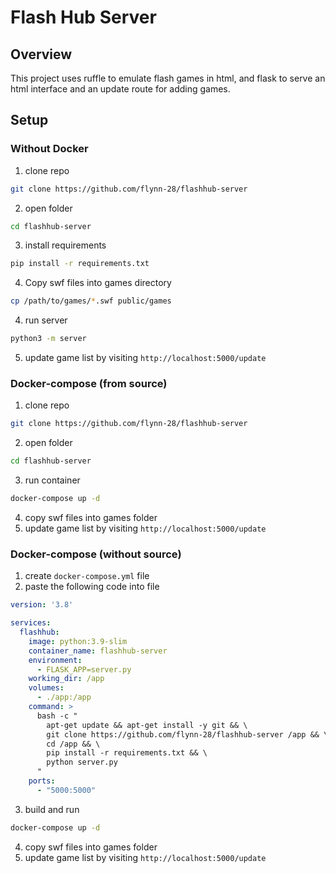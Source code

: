 # Flash Hub Server

## Overview
This project uses ruffle to emulate flash games in html, and flask to serve an html interface and an update route for adding games.

## Setup

### Without Docker
1. clone repo
```bash
git clone https://github.com/flynn-28/flashhub-server
```
2. open folder
```bash
cd flashhub-server
```
3. install requirements
```bash
pip install -r requirements.txt
```
4. Copy swf files into games directory
```bash
cp /path/to/games/*.swf public/games
```
4. run server
```bash
python3 -m server
```
5. update game list by visiting `http://localhost:5000/update`

### Docker-compose (from source)
1. clone repo
```bash
git clone https://github.com/flynn-28/flashhub-server
```
2. open folder
```bash
cd flashhub-server
```
3. run container
```bash
docker-compose up -d
```
4. copy swf files into games folder
5. update game list by visiting `http://localhost:5000/update`

### Docker-compose (without source)
1. create `docker-compose.yml` file
2. paste the following code into file
```yaml
version: '3.8'

services:
  flashhub:
    image: python:3.9-slim
    container_name: flashhub-server
    environment:
      - FLASK_APP=server.py
    working_dir: /app
    volumes:
      - ./app:/app
    command: >
      bash -c "
        apt-get update && apt-get install -y git && \
        git clone https://github.com/flynn-28/flashhub-server /app && \
        cd /app && \
        pip install -r requirements.txt && \
        python server.py
      "
    ports:
      - "5000:5000"
```
3. build and run
```bash
docker-compose up -d
```
4. copy swf files into games folder
5. update game list by visiting `http://localhost:5000/update`
